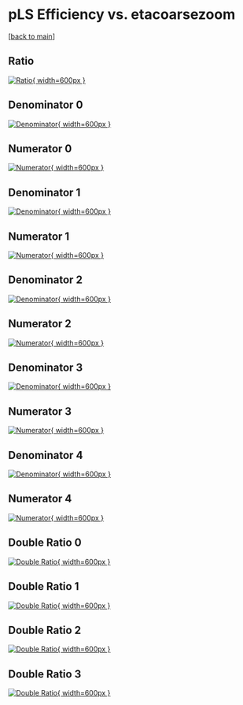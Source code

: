 # pLS Efficiency vs. etacoarsezoom

[[back to main](./)]



## Ratio

[![Ratio](../mtv/var/pLS_base_13_-1_eff_etacoarsezoom.png){ width=600px }](../mtv/var/pLS_base_13_-1_eff_etacoarsezoom.pdf)

## Denominator 0

[![Denominator](../mtv/den/pLS_base_13_-1_eff_etacoarsezoom_den0.png){ width=600px }](../mtv/den/pLS_base_13_-1_eff_etacoarsezoom_den0.pdf)

## Numerator 0

[![Numerator](../mtv/num/pLS_base_13_-1_eff_etacoarsezoom_num0.png){ width=600px }](../mtv/num/pLS_base_13_-1_eff_etacoarsezoom_num0.pdf)

## Denominator 1

[![Denominator](../mtv/den/pLS_base_13_-1_eff_etacoarsezoom_den1.png){ width=600px }](../mtv/den/pLS_base_13_-1_eff_etacoarsezoom_den1.pdf)

## Numerator 1

[![Numerator](../mtv/num/pLS_base_13_-1_eff_etacoarsezoom_num1.png){ width=600px }](../mtv/num/pLS_base_13_-1_eff_etacoarsezoom_num1.pdf)

## Denominator 2

[![Denominator](../mtv/den/pLS_base_13_-1_eff_etacoarsezoom_den2.png){ width=600px }](../mtv/den/pLS_base_13_-1_eff_etacoarsezoom_den2.pdf)

## Numerator 2

[![Numerator](../mtv/num/pLS_base_13_-1_eff_etacoarsezoom_num2.png){ width=600px }](../mtv/num/pLS_base_13_-1_eff_etacoarsezoom_num2.pdf)

## Denominator 3

[![Denominator](../mtv/den/pLS_base_13_-1_eff_etacoarsezoom_den3.png){ width=600px }](../mtv/den/pLS_base_13_-1_eff_etacoarsezoom_den3.pdf)

## Numerator 3

[![Numerator](../mtv/num/pLS_base_13_-1_eff_etacoarsezoom_num3.png){ width=600px }](../mtv/num/pLS_base_13_-1_eff_etacoarsezoom_num3.pdf)

## Denominator 4

[![Denominator](../mtv/den/pLS_base_13_-1_eff_etacoarsezoom_den4.png){ width=600px }](../mtv/den/pLS_base_13_-1_eff_etacoarsezoom_den4.pdf)

## Numerator 4

[![Numerator](../mtv/num/pLS_base_13_-1_eff_etacoarsezoom_num4.png){ width=600px }](../mtv/num/pLS_base_13_-1_eff_etacoarsezoom_num4.pdf)

## Double Ratio 0

[![Double Ratio](../mtv/ratio/pLS_base_13_-1_eff_etacoarsezoom_ratio0.png){ width=600px }](../mtv/ratio/pLS_base_13_-1_eff_etacoarsezoom_ratio0.pdf)

## Double Ratio 1

[![Double Ratio](../mtv/ratio/pLS_base_13_-1_eff_etacoarsezoom_ratio1.png){ width=600px }](../mtv/ratio/pLS_base_13_-1_eff_etacoarsezoom_ratio1.pdf)

## Double Ratio 2

[![Double Ratio](../mtv/ratio/pLS_base_13_-1_eff_etacoarsezoom_ratio2.png){ width=600px }](../mtv/ratio/pLS_base_13_-1_eff_etacoarsezoom_ratio2.pdf)

## Double Ratio 3

[![Double Ratio](../mtv/ratio/pLS_base_13_-1_eff_etacoarsezoom_ratio3.png){ width=600px }](../mtv/ratio/pLS_base_13_-1_eff_etacoarsezoom_ratio3.pdf)

